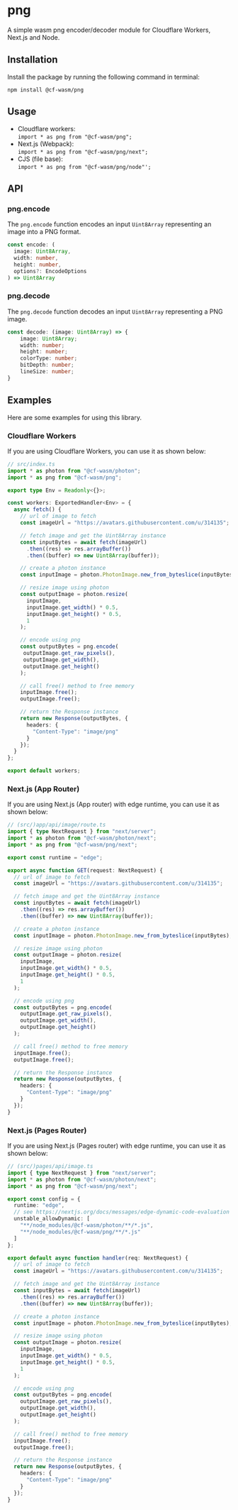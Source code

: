 # png

A simple wasm png encoder/decoder module for Cloudflare Workers, Next.js and Node.

## Installation

Install the package by running the following command in terminal:

```shell
npm install @cf-wasm/png
```

## Usage

- Cloudflare workers:  
  `import * as png from "@cf-wasm/png";`
- Next.js (Webpack):  
  `import * as png from "@cf-wasm/png/next";`
- CJS (file base):  
  `import * as png from "@cf-wasm/png/node"';`

## API

### png.encode

The `png.encode` function encodes an input `Uint8Array` representing an image into a PNG format.

```ts
const encode: (
  image: Uint8Array,
  width: number,
  height: number,
  options?: EncodeOptions
) => Uint8Array
```

### png.decode

The `png.decode` function decodes an input `Uint8Array` representing a PNG image.

```ts
const decode: (image: Uint8Array) => {
    image: Uint8Array;
    width: number;
    height: number;
    colorType: number;
    bitDepth: number;
    lineSize: number;
}
```

## Examples

Here are some examples for using this library.

### Cloudflare Workers

If you are using Cloudflare Workers, you can use it as shown below:

```ts
// src/index.ts
import * as photon from "@cf-wasm/photon";
import * as png from "@cf-wasm/png";

export type Env = Readonly<{}>;

const workers: ExportedHandler<Env> = {
  async fetch() {
    // url of image to fetch
    const imageUrl = "https://avatars.githubusercontent.com/u/314135";

    // fetch image and get the Uint8Array instance
    const inputBytes = await fetch(imageUrl)
      .then((res) => res.arrayBuffer())
      .then((buffer) => new Uint8Array(buffer));

    // create a photon instance
    const inputImage = photon.PhotonImage.new_from_byteslice(inputBytes);

    // resize image using photon
    const outputImage = photon.resize(
      inputImage,
      inputImage.get_width() * 0.5,
      inputImage.get_height() * 0.5,
      1
    );

    // encode using png
    const outputBytes = png.encode(
     outputImage.get_raw_pixels(),
     outputImage.get_width(),
     outputImage.get_height()
    );

    // call free() method to free memory
    inputImage.free();
    outputImage.free();

    // return the Response instance
    return new Response(outputBytes, {
      headers: {
        "Content-Type": "image/png"
      }
    });
  }
};

export default workers;

```

### Next.js (App Router)

If you are using Next.js (App router) with edge runtime, you can use it as shown below:

```ts
// (src/)app/api/image/route.ts
import { type NextRequest } from "next/server";
import * as photon from "@cf-wasm/photon/next";
import * as png from "@cf-wasm/png/next";

export const runtime = "edge";

export async function GET(request: NextRequest) {
  // url of image to fetch
  const imageUrl = "https://avatars.githubusercontent.com/u/314135";

  // fetch image and get the Uint8Array instance
  const inputBytes = await fetch(imageUrl)
    .then((res) => res.arrayBuffer())
    .then((buffer) => new Uint8Array(buffer));

  // create a photon instance
  const inputImage = photon.PhotonImage.new_from_byteslice(inputBytes);

  // resize image using photon
  const outputImage = photon.resize(
    inputImage,
    inputImage.get_width() * 0.5,
    inputImage.get_height() * 0.5,
    1
  );

  // encode using png
  const outputBytes = png.encode(
    outputImage.get_raw_pixels(),
    outputImage.get_width(),
    outputImage.get_height()
  );

  // call free() method to free memory
  inputImage.free();
  outputImage.free();

  // return the Response instance
  return new Response(outputBytes, {
    headers: {
      "Content-Type": "image/png"
    }
  });
}

```

### Next.js (Pages Router)

If you are using Next.js (Pages router) with edge runtime, you can use it as shown below:

```ts
// (src/)pages/api/image.ts
import { type NextRequest } from "next/server";
import * as photon from "@cf-wasm/photon/next";
import * as png from "@cf-wasm/png/next";

export const config = {
  runtime: "edge",
  // see https://nextjs.org/docs/messages/edge-dynamic-code-evaluation
  unstable_allowDynamic: [
    "**/node_modules/@cf-wasm/photon/**/*.js",
    "**/node_modules/@cf-wasm/png/**/*.js"
  ]
};

export default async function handler(req: NextRequest) {
  // url of image to fetch
  const imageUrl = "https://avatars.githubusercontent.com/u/314135";

  // fetch image and get the Uint8Array instance
  const inputBytes = await fetch(imageUrl)
    .then((res) => res.arrayBuffer())
    .then((buffer) => new Uint8Array(buffer));

  // create a photon instance
  const inputImage = photon.PhotonImage.new_from_byteslice(inputBytes);

  // resize image using photon
  const outputImage = photon.resize(
    inputImage,
    inputImage.get_width() * 0.5,
    inputImage.get_height() * 0.5,
    1
  );

  // encode using png
  const outputBytes = png.encode(
    outputImage.get_raw_pixels(),
    outputImage.get_width(),
    outputImage.get_height()
  );

  // call free() method to free memory
  inputImage.free();
  outputImage.free();

  // return the Response instance
  return new Response(outputBytes, {
    headers: {
      "Content-Type": "image/png"
    }
  });
}

```
